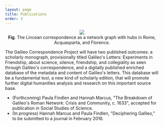 ```yaml
---
layout: page
title: Publications
order: 3
---
```


<center>
<img src="{{site.baseurl}}/images/galileo_preview2.png"/>
<figcaption><strong>Fig</strong>. The Lincean correspondence as a network graph with hubs in Rome, Acquasparta, and Florence.</figcaption>
</center>

The Galileo Correspondence Project will have two published outcomes: a scholarly monograph, provisionally titled Galileo's Letters: Experiments in Friendship, about science, silence, friendship, and collegiality as seen through Galileo's correspondence, and a digitally published enriched database of the metadata and content of Galileo's letters.  This database will be a fundamental tool, a new kind of scholarly edition, that will promote further digital humanities analysis and research on this important source base.

- (Forthcoming) Paula Findlen and Hannah Marcus, "The Breakdown of Galileo's Roman Network: Crisis and Community, c. 1633", accepted for publication in Social Studies of Science.
- (In progress) Hannah Marcus and Paula Findlen, "Deciphering Galileo," to be submitted to a journal in February 2016.
